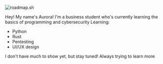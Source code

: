 ![roadmap.sh](https://roadmap.sh/card/wide/66c955ba92ec1a8a7309c055?variant=dark&roadmaps=cyber-security%2Crust%2Cpython%2Cux-design)

Hey! My name's Aurora!
I'm a business student who's currently learning the basics of programming and cybersecurity
Learning:
- Python
- Rust
- Pentesting
- UI/UX design

I don't have much to show yet, but stay tuned! Always trying to learn more
